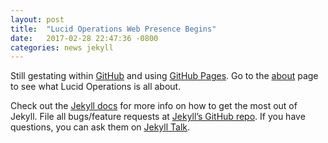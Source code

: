 ```yaml
---
layout: post
title:  "Lucid Operations Web Presence Begins"
date:   2017-02-28 22:47:36 -0800
categories: news jekyll
---
```


Still gestating within [GitHub][github] and using [GitHub Pages][github-pages]. Go to the [about](/about) page to see what Lucid Operations is all about.

[github]: https://github.com
[github-pages]: https://pages.github.com

Check out the [Jekyll docs][jekyll-docs] for more info on how to get the most out of Jekyll. File all bugs/feature requests at [Jekyll’s GitHub repo][jekyll-gh]. If you have questions, you can ask them on [Jekyll Talk][jekyll-talk].

[jekyll-docs]: https://jekyllrb.com/docs/home
[jekyll-gh]:   https://github.com/jekyll/jekyll
[jekyll-talk]: https://talk.jekyllrb.com/
